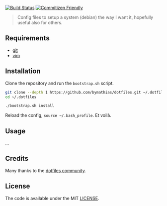 [![Build Status](http://img.shields.io/travis/bymathias/dotfiles.svg?style=flat-square)](https://travis-ci.org/bymathias/dotfiles) [![Commitizen Friendly](https://img.shields.io/badge/commitizen-friendly-brightgreen.svg?style=flat-square)](http://commitizen.github.io/cz-cli/)
> Config files to setup a system (debian) the way I want it, hopefully useful also for others.

## Requirements

- [git]()
- [vim]()

## Installation

Clone the repository and run the `bootstrap.sh` script.
```bash
git clone --depth 1 https://github.com/bymathias/dotfiles.git ~/.dotfiles
cd ~/.dotfiles

./bootstrap.sh install
```
Reload the config, `source ~/.bash_profile`. Et voil&agrave;.

## Usage

...

## Credits

Many thanks to the [dotfiles community](http://dotfiles.github.io/).

## License

The code is available under the MIT [LICENSE](https://github.com/bymathias/dotfiles/blob/master/LICENSE.txt).
